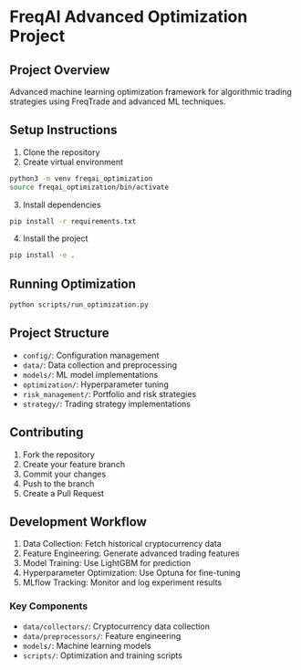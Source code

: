 # FreqAI Advanced Optimization Project

## Project Overview
Advanced machine learning optimization framework for algorithmic trading strategies using FreqTrade and advanced ML techniques.

## Setup Instructions
1. Clone the repository
2. Create virtual environment
```bash
python3 -m venv freqai_optimization
source freqai_optimization/bin/activate
```

3. Install dependencies
```bash
pip install -r requirements.txt
```

4. Install the project
```bash
pip install -e .
```

## Running Optimization
```bash
python scripts/run_optimization.py
```

## Project Structure
- `config/`: Configuration management
- `data/`: Data collection and preprocessing
- `models/`: ML model implementations
- `optimization/`: Hyperparameter tuning
- `risk_management/`: Portfolio and risk strategies
- `strategy/`: Trading strategy implementations

## Contributing
1. Fork the repository
2. Create your feature branch
3. Commit your changes
4. Push to the branch
5. Create a Pull Request

## Development Workflow
1. Data Collection: Fetch historical cryptocurrency data
2. Feature Engineering: Generate advanced trading features
3. Model Training: Use LightGBM for prediction
4. Hyperparameter Optimization: Use Optuna for fine-tuning
5. MLflow Tracking: Monitor and log experiment results

### Key Components
- `data/collectors/`: Cryptocurrency data collection
- `data/preprocessors/`: Feature engineering
- `models/`: Machine learning models
- `scripts/`: Optimization and training scripts
